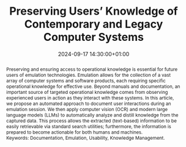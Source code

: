 ---
abstract: 'Preserving and ensuring access to operational knowledge is essential for
  future users of emulation technologies. Emulation allows for the collection of a
  vast array of computer systems and software products, each requiring specific operational
  knowledge for effective use. Beyond manuals and documentation, an important source
  of targeted operational knowledge comes from observing experienced users in action
  as they interact with these systems. In this article, we propose an automated approach
  to document user interactions during an emulation session. We then apply computer
  vision (OCR) and modern large language models (LLMs) to automatically analyze and
  distill knowledge from the captured data. This process allows the extracted (text-based)
  information to be easily retrievable via standard search utilities; furthermore,
  the information is prepared to become actionable for both humans and machines.


  Keywords: Documentation, Emulation, Usability, Knowledge Management.'
creators:
- klaus rechert
- ' Dragan Espenschied'
- ' Rafael Gieschke'
- ' Wendy Hagenmaier'
date: 2024-09-17 14:30:00+01:00
document_url: https://doi.org/10.21428/5676bf2d.ff6a2943
grand_parent: iPRES
institutions: []
keywords:
- approaches to preservation
- from document to data
landing_page_url: https://ipres2024.pubpub.org/pub/tc52q3z1/
language: eng
layout: publication
license: Creative Commons Attribution 4.0 (CC-BY-4.0)
notes_url: https://docs.google.com/document/d/1I9VZCGTj0te1FLxFE0Cg5lbmiXawWS-pvU13PTud-dY/edit#heading=h.aar4tupij1po
parent: iPRES 2024
publication_type: paper
size: null
slides_url: ''
source_name: iPRES
stream_url: https://www.archief.vlaanderen.be/archief/records/dossiers/5acb210228ce4315ae650812d056a482329eb83ed2dc42398a51505dc153be81/documents/b1911c5fa8cc4f6a896056eb7088ed030d5860e1edc148c78dae480a7f62bba0
title: Preserving Users’ Knowledge of Contemporary and Legacy Computer Systems
year: 2024
---